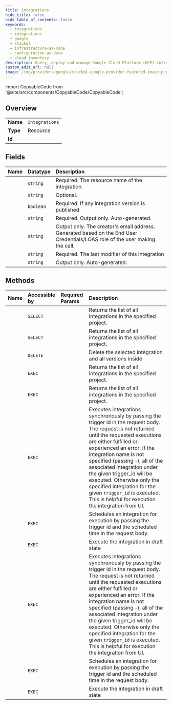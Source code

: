 ```yaml
---
title: integrations
hide_title: false
hide_table_of_contents: false
keywords:
  - integrations
  - integrations
  - google    
  - stackql
  - infrastructure-as-code
  - configuration-as-data
  - cloud inventory
description: Query, deploy and manage Google Cloud Platform (GCP) infrastructure and resources using SQL
custom_edit_url: null
image: /img/providers/google/stackql-google-provider-featured-image.png
---
```


import CopyableCode from '@site/src/components/CopyableCode/CopyableCode';




## Overview
<table><tbody>
<tr><td><b>Name</b></td><td><code>integrations</code></td></tr>
<tr><td><b>Type</b></td><td>Resource</td></tr>
<tr><td><b>Id</b></td><td><CopyableCode code="integrations.integrations" /></td></tr>
</tbody></table>

## Fields
| Name | Datatype | Description |
|:-----|:---------|:------------|
| <CopyableCode code="name" /> | `string` | Required. The resource name of the integration. |
| <CopyableCode code="description" /> | `string` | Optional. |
| <CopyableCode code="active" /> | `boolean` | Required. If any integration version is published. |
| <CopyableCode code="createTime" /> | `string` | Required. Output only. Auto-generated. |
| <CopyableCode code="creatorEmail" /> | `string` | Output only. The creator's email address. Generated based on the End User Credentials/LOAS role of the user making the call. |
| <CopyableCode code="lastModifierEmail" /> | `string` | Required. The last modifier of this integration |
| <CopyableCode code="updateTime" /> | `string` | Output only. Auto-generated. |
## Methods
| Name | Accessible by | Required Params | Description |
|:-----|:--------------|:----------------|:------------|
| <CopyableCode code="projects_locations_integrations_list" /> | `SELECT` | <CopyableCode code="locationsId, projectsId" /> | Returns the list of all integrations in the specified project. |
| <CopyableCode code="projects_locations_products_integrations_list" /> | `SELECT` | <CopyableCode code="locationsId, productsId, projectsId" /> | Returns the list of all integrations in the specified project. |
| <CopyableCode code="projects_locations_integrations_delete" /> | `DELETE` | <CopyableCode code="integrationsId, locationsId, projectsId" /> | Delete the selected integration and all versions inside |
| <CopyableCode code="_projects_locations_integrations_list" /> | `EXEC` | <CopyableCode code="locationsId, projectsId" /> | Returns the list of all integrations in the specified project. |
| <CopyableCode code="_projects_locations_products_integrations_list" /> | `EXEC` | <CopyableCode code="locationsId, productsId, projectsId" /> | Returns the list of all integrations in the specified project. |
| <CopyableCode code="projects_locations_integrations_execute" /> | `EXEC` | <CopyableCode code="integrationsId, locationsId, projectsId" /> | Executes integrations synchronously by passing the trigger id in the request body. The request is not returned until the requested executions are either fulfilled or experienced an error. If the integration name is not specified (passing `-`), all of the associated integration under the given trigger_id will be executed. Otherwise only the specified integration for the given `trigger_id` is executed. This is helpful for execution the integration from UI. |
| <CopyableCode code="projects_locations_integrations_schedule" /> | `EXEC` | <CopyableCode code="integrationsId, locationsId, projectsId" /> | Schedules an integration for execution by passing the trigger id and the scheduled time in the request body. |
| <CopyableCode code="projects_locations_integrations_test" /> | `EXEC` | <CopyableCode code="integrationsId, locationsId, projectsId" /> | Execute the integration in draft state |
| <CopyableCode code="projects_locations_products_integrations_execute" /> | `EXEC` | <CopyableCode code="integrationsId, locationsId, productsId, projectsId" /> | Executes integrations synchronously by passing the trigger id in the request body. The request is not returned until the requested executions are either fulfilled or experienced an error. If the integration name is not specified (passing `-`), all of the associated integration under the given trigger_id will be executed. Otherwise only the specified integration for the given `trigger_id` is executed. This is helpful for execution the integration from UI. |
| <CopyableCode code="projects_locations_products_integrations_schedule" /> | `EXEC` | <CopyableCode code="integrationsId, locationsId, productsId, projectsId" /> | Schedules an integration for execution by passing the trigger id and the scheduled time in the request body. |
| <CopyableCode code="projects_locations_products_integrations_test" /> | `EXEC` | <CopyableCode code="integrationsId, locationsId, productsId, projectsId" /> | Execute the integration in draft state |
